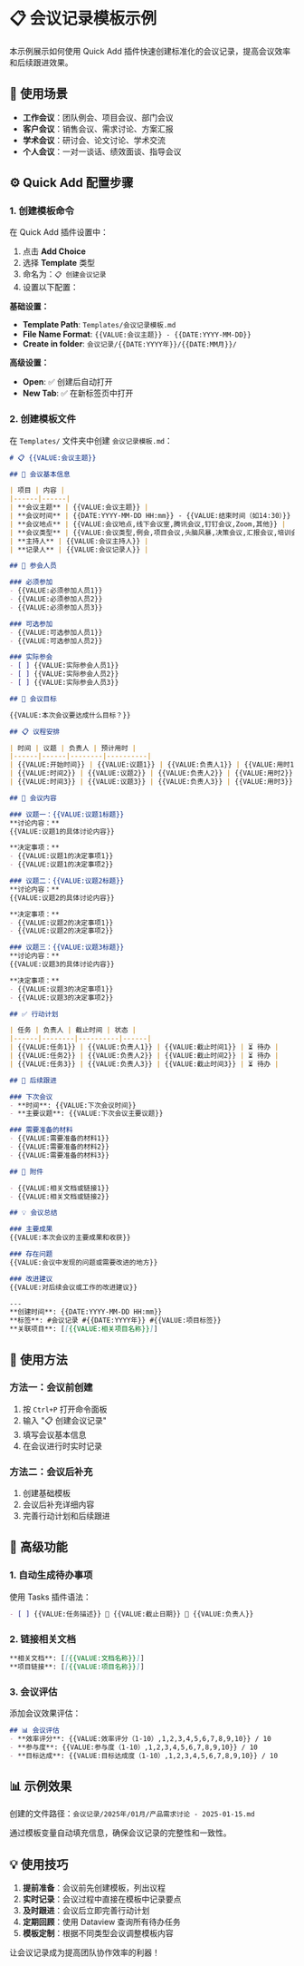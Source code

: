 # 📋 会议记录模板示例

本示例展示如何使用 Quick Add 插件快速创建标准化的会议记录，提高会议效率和后续跟进效果。

## 🎯 使用场景

- **工作会议**：团队例会、项目会议、部门会议
- **客户会议**：销售会议、需求讨论、方案汇报
- **学术会议**：研讨会、论文讨论、学术交流
- **个人会议**：一对一谈话、绩效面谈、指导会议

## ⚙️ Quick Add 配置步骤

### 1. 创建模板命令

在 Quick Add 插件设置中：

1. 点击 **Add Choice**
2. 选择 **Template** 类型
3. 命名为：`📋 创建会议记录`
4. 设置以下配置：

**基础设置：**
- **Template Path**: `Templates/会议记录模板.md`
- **File Name Format**: `{{VALUE:会议主题}} - {{DATE:YYYY-MM-DD}}`
- **Create in folder**: `会议记录/{{DATE:YYYY年}}/{{DATE:MM月}}/`

**高级设置：**
- **Open**: ✅ 创建后自动打开
- **New Tab**: ✅ 在新标签页中打开

### 2. 创建模板文件

在 `Templates/` 文件夹中创建 `会议记录模板.md`：

```markdown
# 📋 {{VALUE:会议主题}}

## 📅 会议基本信息

| 项目 | 内容 |
|------|------|
| **会议主题** | {{VALUE:会议主题}} |
| **会议时间** | {{DATE:YYYY-MM-DD HH:mm}} - {{VALUE:结束时间（如14:30）}} |
| **会议地点** | {{VALUE:会议地点,线下会议室,腾讯会议,钉钉会议,Zoom,其他}} |
| **会议类型** | {{VALUE:会议类型,例会,项目会议,头脑风暴,决策会议,汇报会议,培训会议,其他}} |
| **主持人** | {{VALUE:会议主持人}} |
| **记录人** | {{VALUE:会议记录人}} |

## 👥 参会人员

### 必须参加
- {{VALUE:必须参加人员1}}
- {{VALUE:必须参加人员2}}
- {{VALUE:必须参加人员3}}

### 可选参加
- {{VALUE:可选参加人员1}}
- {{VALUE:可选参加人员2}}

### 实际参会
- [ ] {{VALUE:实际参会人员1}}
- [ ] {{VALUE:实际参会人员2}}
- [ ] {{VALUE:实际参会人员3}}

## 🎯 会议目标

{{VALUE:本次会议要达成什么目标？}}

## 📋 议程安排

| 时间 | 议题 | 负责人 | 预计用时 |
|------|------|--------|----------|
| {{VALUE:开始时间}} | {{VALUE:议题1}} | {{VALUE:负责人1}} | {{VALUE:用时1}} |
| {{VALUE:时间2}} | {{VALUE:议题2}} | {{VALUE:负责人2}} | {{VALUE:用时2}} |
| {{VALUE:时间3}} | {{VALUE:议题3}} | {{VALUE:负责人3}} | {{VALUE:用时3}} |

## 📝 会议内容

### 议题一：{{VALUE:议题1标题}}
**讨论内容：**
{{VALUE:议题1的具体讨论内容}}

**决定事项：**
- {{VALUE:议题1的决定事项1}}
- {{VALUE:议题1的决定事项2}}

### 议题二：{{VALUE:议题2标题}}
**讨论内容：**
{{VALUE:议题2的具体讨论内容}}

**决定事项：**
- {{VALUE:议题2的决定事项1}}
- {{VALUE:议题2的决定事项2}}

### 议题三：{{VALUE:议题3标题}}
**讨论内容：**
{{VALUE:议题3的具体讨论内容}}

**决定事项：**
- {{VALUE:议题3的决定事项1}}
- {{VALUE:议题3的决定事项2}}

## ✅ 行动计划

| 任务 | 负责人 | 截止时间 | 状态 |
|------|--------|----------|------|
| {{VALUE:任务1}} | {{VALUE:负责人1}} | {{VALUE:截止时间1}} | ⏳ 待办 |
| {{VALUE:任务2}} | {{VALUE:负责人2}} | {{VALUE:截止时间2}} | ⏳ 待办 |
| {{VALUE:任务3}} | {{VALUE:负责人3}} | {{VALUE:截止时间3}} | ⏳ 待办 |

## 🔄 后续跟进

### 下次会议
- **时间**: {{VALUE:下次会议时间}}
- **主要议题**: {{VALUE:下次会议主要议题}}

### 需要准备的材料
- {{VALUE:需要准备的材料1}}
- {{VALUE:需要准备的材料2}}
- {{VALUE:需要准备的材料3}}

## 📎 附件

- {{VALUE:相关文档或链接1}}
- {{VALUE:相关文档或链接2}}

## 💡 会议总结

### 主要成果
{{VALUE:本次会议的主要成果和收获}}

### 存在问题
{{VALUE:会议中发现的问题或需要改进的地方}}

### 改进建议
{{VALUE:对后续会议或工作的改进建议}}

---
**创建时间**: {{DATE:YYYY-MM-DD HH:mm}}
**标签**: #会议记录 #{{DATE:YYYY年}} #{{VALUE:项目标签}}
**关联项目**: [[{{VALUE:相关项目名称}}]]
```

## 🔧 使用方法

### 方法一：会议前创建
1. 按 `Ctrl+P` 打开命令面板
2. 输入 "📋 创建会议记录"
3. 填写会议基本信息
4. 在会议进行时实时记录

### 方法二：会议后补充
1. 创建基础模板
2. 会议后补充详细内容
3. 完善行动计划和后续跟进

## 🎨 高级功能

### 1. 自动生成待办事项

使用 Tasks 插件语法：

```markdown
- [ ] {{VALUE:任务描述}} 📅 {{VALUE:截止日期}} 👤 {{VALUE:负责人}}
```

### 2. 链接相关文档

```markdown
**相关文档**: [[{{VALUE:文档名称}}]]
**项目链接**: [[{{VALUE:项目名称}}]]
```

### 3. 会议评估

添加会议效果评估：

```markdown
## 📊 会议评估
- **效率评分**: {{VALUE:效率评分（1-10）,1,2,3,4,5,6,7,8,9,10}} / 10
- **参与度**: {{VALUE:参与度（1-10）,1,2,3,4,5,6,7,8,9,10}} / 10
- **目标达成**: {{VALUE:目标达成度（1-10）,1,2,3,4,5,6,7,8,9,10}} / 10
```

## 📊 示例效果

创建的文件路径：`会议记录/2025年/01月/产品需求讨论 - 2025-01-15.md`

通过模板变量自动填充信息，确保会议记录的完整性和一致性。

## 💡 使用技巧

1. **提前准备**：会议前先创建模板，列出议程
2. **实时记录**：会议过程中直接在模板中记录要点
3. **及时跟进**：会议后立即完善行动计划
4. **定期回顾**：使用 Dataview 查询所有待办任务
5. **模板定制**：根据不同类型会议调整模板内容

让会议记录成为提高团队协作效率的利器！ 